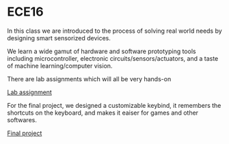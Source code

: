 # ECE16

In this class we are introduced to the process of solving real world needs by designing smart sensorized devices. 

We learn a wide gamut of hardware and software prototyping tools including microcontroller, electronic circuits/sensors/actuators, and a taste of machine learning/computer vision. 

There are lab assignments which will all be very hands-on

[Lab assignment](https://github.com/Cocodayow/Embedded-System/tree/main/Reports)

For the final project, we designed a customizable keybind, it remembers the shortcuts on the keyboard, and makes it eaiser for games and other softwares.

[Final project](https://github.com/Cocodayow/Embedded-System/tree/main/Final_Project)
